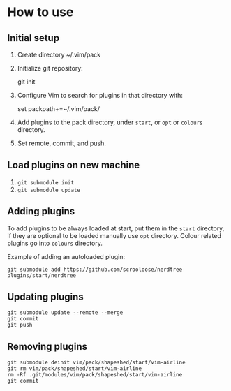 # How to use

## Initial setup

1. Create directory ~/.vim/pack
2. Initialize git repository:

    git init

3. Configure Vim to search for plugins in that directory with:

    set packpath+=~/.vim/pack/    

4. Add plugins to the pack directory, under `start`, or `opt` or 
   `colours` directory.

5. Set remote, commit, and push.


## Load plugins on new machine
1. `git submodule init`
2. `git submodule update`


## Adding plugins
To add plugins to be always loaded at start, put them in the
`start` directory, if they are optional to be loaded manually
use `opt` directory. Colour related plugins go into `colours` 
directory.


Example of adding an autoloaded plugin:

    git submodule add https://github.com/scrooloose/nerdtree plugins/start/nerdtree
    

## Updating plugins

    git submodule update --remote --merge
    git commit
    git push


## Removing plugins

    git submodule deinit vim/pack/shapeshed/start/vim-airline
    git rm vim/pack/shapeshed/start/vim-airline
    rm -Rf .git/modules/vim/pack/shapeshed/start/vim-airline
    git commit
